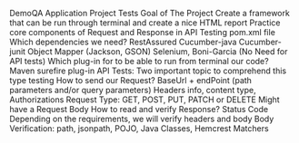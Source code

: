 DemoQA Application Project Tests
Goal of The Project
Create a framework that can be run through terminal and create a nice HTML report
Practice core components of Request and Response in API Testing
pom.xml file
Which dependencies we need?
RestAssured
Cucumber-java
Cucumber-junit
Object Mapper (Jackson, GSON)
Selenium, Boni-Garcia (No Need for API tests)
Which plug-in for to be able to run from terminal our code?
Maven surefire plug-in
API Tests:
Two important topic to comprehend this type testing
How to send our Request? BaseUrl + endPoint (path parameters and/or query parameters) Headers info, content type, Authorizations Request Type: GET, POST, PUT, PATCH or DELETE Might have a Request Body
How to read and verify Response? Status Code Depending on the requirements, we will verify headers and body Body Verification: path, jsonpath, POJO, Java Classes, Hemcrest Matchers